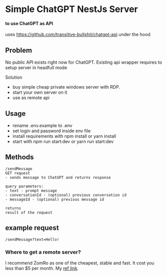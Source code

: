 # Simple ChatGPT NestJs Server 
####  to use ChatGPT as API

uses https://github.com/transitive-bullshit/chatgpt-api under the hood

## Problem
No public API exists right now for ChatGPT.
Existing api wrapper requires to setup server in headfull mode

Solution
- buy simple cheap private windows server with RDP. 
- start your own server on it
- use as remote api

## Usage
- rename .env.example to .env
- set login and password inside env file
- install requirements with npm install or yarn install
- start with npm run start:dev or yarn run start:dev


## Methods
``` 
/sendMessage
GET request
- sends message to ChatGPT and returns response

query parameters:
- text - prompt message
- conversationId - (optional) previous conversation id
- messageId - (optional) previous message id

returns
result of the request
```

## example request
```
/sendMessage?text=Hello!
```

### Where to get a remote server?
I recommend ZomRo as one of the cheapest, stable and fast. 
It cost you less than $5 per month. 
My [ref link](https://zomro.com/vds?from=368952).
